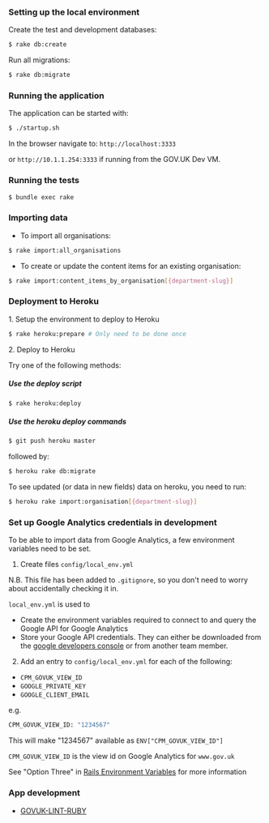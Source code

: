 ### Setting up the local environment

Create the test and development databases:

```bash
$ rake db:create
```

Run all migrations:

```bash
$ rake db:migrate
```

### Running the application

The application can be started with:

```bash
$ ./startup.sh
```

In the browser navigate to:
 `http://localhost:3333`

 or `http://10.1.1.254:3333` if running from the GOV.UK Dev VM.

### Running the tests
 ```bash
 $ bundle exec rake
 ```

### Importing data

* To import all organisations:

```bash
$ rake import:all_organisations
```

* To create or update the content items for an existing organisation:

```bash
$ rake import:content_items_by_organisation[{department-slug}]
```

### Deployment to Heroku

1\. Setup the environment to deploy to Heroku

```bash
$ rake heroku:prepare # Only need to be done once
````

2\. Deploy to Heroku

Try one of the following methods:

##### Use the deploy script
```bash
$ rake heroku:deploy
```

##### Use the heroku deploy commands
```bash
$ git push heroku master
```

followed by:

```bash
$ heroku rake db:migrate
```

To see updated (or data in new fields) data on heroku, you need to run:

```bash
$ heroku rake import:organisation[{department-slug}]
```

### Set up Google Analytics credentials in development

To be able to import data from Google Analytics, a few environment variables need to be set.

1) Create files `config/local_env.yml`

N.B. This file has been added to `.gitignore`, so you don't need to worry about accidentally checking it in.

`local_env.yml` is used to 
* Create the environment variables required to connect to and query the Google API for Google Analytics 
* Store your Google API credentials. They can either be downloaded from the [google developers console](https://console.developers.google.com/apis/credentials) or from another team member.

2) Add an entry to `config/local_env.yml` for each of the following:

* `CPM_GOVUK_VIEW_ID`
* `GOOGLE_PRIVATE_KEY`
* `GOOGLE_CLIENT_EMAIL`

e.g.
```bash
CPM_GOVUK_VIEW_ID: "1234567"
```

This will make "1234567" available as `ENV["CPM_GOVUK_VIEW_ID"]`

`CPM_GOVUK_VIEW_ID` is the view id on Google Analytics for `www.gov.uk`

See "Option Three" in [Rails Environment Variables](http://railsapps.github.io/rails-environment-variables.html) for more information

### App development

* [GOVUK-LINT-RUBY](doc/govuk-lint.md)

